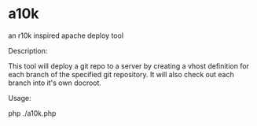 # a10k
an r10k inspired apache deploy tool

Description:

This tool will deploy a git repo to a server by creating a vhost definition for each branch of the specified git repository. It will also check out each branch into it's own docroot.

Usage:

php ./a10k.php
